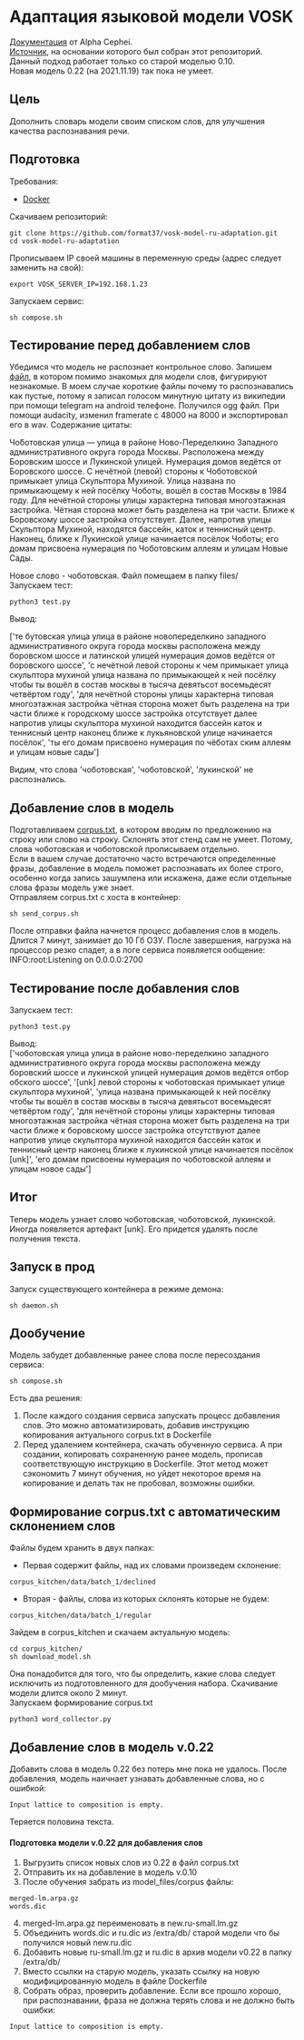 # Адаптация языковой модели VOSK
[Документация](https://alphacephei.com/vosk/lm) от Alpha Cephei.   
[Источник](https://github.com/va-stepanov/vosk-model-ru-adaptation), на основании которого был собран этот репозиторий.   
Данный подход работает только со старой моделью 0.10.   
Новая модель 0.22 (на 2021.11.19) так пока не умеет.

## Цель
Дополнить словарь модели своим списком слов, для улучшения качества распознавания речи.

## Подготовка
Требования:   
- [Docker](https://docs.docker.com/engine/install/ubuntu/)

Скачиваем репозиторий:
```
git clone https://github.com/format37/vosk-model-ru-adaptation.git
cd vosk-model-ru-adaptation
```
Прописываем IP своей машины в переменную среды (адрес следует заменить на свой):
```
export VOSK_SERVER_IP=192.168.1.23
```
Запускаем сервис:
```
sh compose.sh
```

## Тестирование перед добавлением слов
Убедимся что модель не распознает контрольное слово. Запишем [файл](https://github.com/format37/vosk-model-ru-adaptation/blob/main/files/test.wav), в котором помимо знакомых для модели слов, фигурируют незнакомые. В моем случае короткие файлы почему то распознавались как пустые, потому я записал голосом минутную цитату из википедии при помощи telegram на android телефоне. Получился ogg файл. При помощи audacity, изменил framerate с 48000 на 8000 и экспортировал его в wav.
Содержание цитаты:  
  
Чо́ботовская улица — улица в районе Ново-Переделкино Западного административного округа города Москвы. Расположена между Боровским шоссе и Лукинской улицей. Нумерация домов ведётся от Боровского шоссе. С нечётной (левой) стороны к Чоботовской примыкает улица Скульптора Мухиной. Улица названа по примыкающему к ней посёлку Чоботы, вошёл в состав Москвы в 1984 году. Для нечётной стороны улицы характерна типовая многоэтажная застройка. Чётная сторона может быть разделена на три части. Ближе к Боровскому шоссе застройка отсутствует. Далее, напротив улицы Скульптора Мухиной, находятся бассейн, каток и теннисный центр. Наконец, ближе к Лукинской улице начинается посёлок Чоботы; его домам присвоена нумерация по Чоботовским аллеям и улицам Новые Сады.  
  
Новое слово - чоботовская. Файл помещаем в папку files/   
Запускаем тест:
```
python3 test.py
```
Вывод:  
  
['те бутовская улица улица в районе новопеределкино западного административного округа города москвы расположена между боровском шоссе и латинской улицей нумерация домов ведётся от боровского шоссе', 'с нечётной левой стороны к чем примыкает улица скульптора мухиной улица названа по примыкающей к ней посёлку чтобы ты вошёл в состав москвы в тысяча девятьсот восемьдесят четвёртом году', 'для нечётной стороны улицы характерна типовая многоэтажная застройка чётная сторона может быть разделена на три части ближе к городскому шоссе застройка отсутствует далее напротив улицы скульптора мухиной находится бассейн каток и теннисный центр наконец ближе к лукьяновской улице начинается посёлок', 'ты его домам присвоено нумерация по чёботах ским аллеям и улицам новые сады']  
  
Видим, что слова 'чоботовская', 'чоботовской', 'лукинской' не распознались.
  
## Добавление слов в модель
Подготавливаем [corpus.txt](https://github.com/format37/vosk-model-ru-adaptation/blob/main/corpus.txt), в котором вводим по предложению на строку или слово на строку. Склонять этот стенд сам не умеет. Потому, слова чоботовская и чоботовской прописываем отдельно.   
Если в вашем случае достаточно часто встречаются определенные фразы, добавление в модель поможет распознавать их более строго, особенно когда запись зашумлена или искажена, даже если отдельные слова фразы модель уже знает.  
Отправляем corpus.txt с хоста в контейнер:
```
sh send_corpus.sh
```
После отправки файла начнется процесс добавления слов в модель. Длится 7 минут, занимает до 10 Гб ОЗУ. После завершения, нагрузка на процессор резко спадет, а в логе сервиса появляется ообщение: INFO:root:Listening on 0.0.0.0:2700   

## Тестирование после добавления слов
Запускаем тест:
```
python3 test.py
```
Вывод:  
['чоботовская улица улица в районе ново-переделкино западного административного округа города москвы расположена между боровский шоссе и лукинской улицей нумерация домов ведётся отбор обского шоссе', '[unk] левой стороны к чоботовская примыкает улице скульптора мухиной', 'улица названа примыкающей к ней посёлку чтобы ты вошёл в состав москвы в тысяча девятьсот восемьдесят четвёртом году', 'для нечётной стороны улицы характерны типовая многоэтажная застройка чётная сторона может быть разделена на три части ближе к боровскому шоссе застройка отсутствуют далее напротив улице скульптора мухиной находится бассейн каток и теннисный центр наконец ближе к лукинской улице начинается посёлок [unk]', 'его домам присвоены нумерация по чоботовской аллеям и улицам новое сады']

## Итог
Теперь модель узнает слово чоботовская, чоботовской, лукинской.  
Иногда появляется артефакт [unk]. Его придется удалять после получения текста.  


## Запуск в прод
Запуск существующего контейнера в режиме демона:
```
sh daemon.sh
```

## Дообучение
Модель забудет добавленные ранее слова после пересоздания сервиса:
```
sh compose.sh
```
Есть два решения:
1. После каждого создания сервиса запускать процесс добавления слов. Это можно автоматизировать, добавив инструкцию копирования актуального corpus.txt в Dockerfile
2. Перед удалением контейнера, скачать обученную сервиса. А при создании, копировать сохраненную ранее модель, прописав соответствующую инструкцию в Dockerfile. Этот метод может сэкономить 7 минут обучения, но уйдет некоторое время на копирование и делать так не пробовал, возможны ошибки.

## Формирование corpus.txt с автоматическим склонением слов
Файлы будем хранить в двух папках:
- Первая содержит файлы, над их словами произведем склонение:
```
corpus_kitchen/data/batch_1/declined
```
- Вторая - файлы, слова из которых склонять которые не будем:
```
corpus_kitchen/data/batch_1/regular
```
Зайдем в corpus_kitchen и скачаем актуальную модель:
```
cd corpus_kitchen/
sh download_model.sh
```
Она понадобится для того, что бы определить, какие слова следует исключить из подготовленного для дообучения набора. Скачивание модели длится около 2 минут.   
Запускаем формирование corpus.txt
```
python3 word_collector.py
```

## Добавление слов в модель v.0.22
Добавить слова в модель 0.22 без потерь мне пока не удалось. После добавления, модель наичнает узнавать добавленные слова, но с ошибкой:
```
Input lattice to composition is empty.
```
Теряется половина текста.
#### Подготовка модели v.0.22 для добавления слов
1. Выгрузить список новых слов из 0.22 в файл corpus.txt
2. Отправить их на добавление в модель v.0.10
3. После обучения забрать из model_files/corpus файлы:
```
merged-lm.arpa.gz
words.dic
```
4. merged-lm.arpa.gz переименовать в new.ru-small.lm.gz
5. Объединить words.dic и ru.dic из /extra/db/ старой модели что бы получился новый new.ru.dic
4. Добавить новые ru-small.lm.gz и ru.dic в архив модели v0.22 в папку /extra/db/
5. Вместо ссылки на старую модель, указать ссылку на новую модифицированную модель в файле Dockerfile
6. Собрать образ, проверить добавление. Если все прошло хорошо, при распознавании, фраза не должна терять слова и не должно быть ошибки:
```
Input lattice to composition is empty.
```